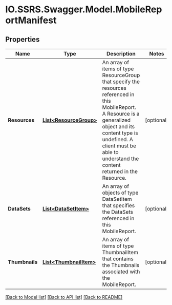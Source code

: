 # IO.SSRS.Swagger.Model.MobileReportManifest
## Properties

Name | Type | Description | Notes
------------ | ------------- | ------------- | -------------
**Resources** | [**List&lt;ResourceGroup&gt;**](ResourceGroup.md) | An array of items of type ResourceGroup that specify the resources referenced in this MobileReport. A Resource is a generalized object and its content type is undefined.  A client must be able to understand the content returned in the Resource. | [optional] 
**DataSets** | [**List&lt;DataSetItem&gt;**](DataSetItem.md) | An array of objects of type DataSetItem that specifies the DataSets referenced in this MobileReport. | [optional] 
**Thumbnails** | [**List&lt;ThumbnailItem&gt;**](ThumbnailItem.md) | An array of items of type ThumbnailItem that contains the Thumbnails associated with the MobileReport. | [optional] 

[[Back to Model list]](../README.md#documentation-for-models) [[Back to API list]](../README.md#documentation-for-api-endpoints) [[Back to README]](../README.md)

